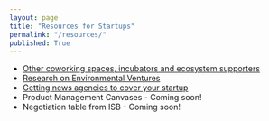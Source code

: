 ```yaml
---
layout: page
title: "Resources for Startups"
permalink: "/resources/"
published: True
---
```


- [Other coworking spaces, incubators and ecosystem supporters](https://docs.google.com/spreadsheets/d/1YtrUAWkUDrS2Mz6iyIq8IBJMGYqGDROfLLkGwfLxsuA/edit?usp=sharing)
- [Research on Environmental Ventures](http://projectsphere.jaagastartup.in)
- [Getting news agencies to cover your startup](https://blog.jaagastartup.in/getting-news-agencies-to-cover-your-startup-ed654519a917)
- Product Management Canvases - Coming soon!
- Negotiation table from ISB - Coming soon!
